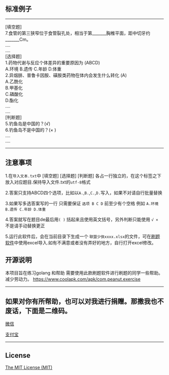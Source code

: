 ## 标准例子
---    

[填空题]    
7.食管的第三狭窄位于食管裂孔处，相当于第_______胸椎平面，距中切牙约_______Cm。     
....    
....    
[选择题]    
1.药物代谢与反应个体差异的重要原因为 (ABCD)    
A.环境 B.遗传 C.年龄 D.体重     
2.异烟肼、普鲁卡因胺、磺胺类药物在体内会发生什么转化 (A)    
A.乙酰化     
B.甲基化     
C.磷酸化    
D.酯化      
....    
....    
[判断题]      
5.钓鱼岛是中国的？(√)    
6.钓鱼岛不是中国的？(× )        
....    
....    

---

## 注意事项 
1.在`导入文本.txt`中 [填空题] [选择题]  [判断题]  各占一行独立的，在这个标签之下放入对应题目.保持导入文件.txt的`utf-8`格式    

2.答案只支持ABCD四个选项，比如以`A.`,`B.`,`C.`,`D.`写入，如果不对请自行批量替换    

3.如果写多选答案写的一行 只需要保证 `选项 B C D` 前至少有个空格 例如 `A.环境 B.遗传 C.年龄 D.体重 `    

4.答案就写在题目de最后用`( )` 括起来且使用英文括号，另外判断只能使用 `√ × `不是请手动替换更正    

5.运行此软件后，会在当前目录下生成一个 `联盟少侠xxxx.xlsx`的文件，可在[刷题软件](https://www.coolapk.com/apk/com.peanut.exercise)中使用excel导入.如有不满意或者没有弄好的地方，自行打开excel修改。
## 开源说明

本项目旨在练习golang 和帮助 需要使用此款刷题软件进行刷题的同学一些帮助。减少劳动力。
https://www.coolapk.com/apk/com.peanut.exercise    

---
## 如果对你有所帮助，也可以对我进行捐赠。那撒我也不废话，下面是二维码。
[微信](https://gitee.com/shaoxia1991/Blog/raw/master/me/%E5%BE%AE%E4%BF%A1%E6%94%B6%E6%AC%BE.png)  

[支付宝](https://gitee.com/shaoxia1991/Blog/raw/master/me/%E6%94%AF%E4%BB%98%E5%AE%9D%E6%94%B6%E6%AC%BE.jpg)  

---

## License

[The MIT License (MIT)](https://raw.githubusercontent.com/user1121114685/google_to_wechat/master/LICENSE)

